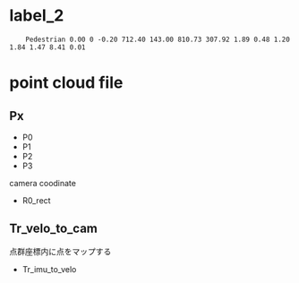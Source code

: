 <!--
 FileName:      kitti
 Author:        8ucchiman
 CreatedDate:   2023-07-27 13:18:25
 LastModified:  2023-01-25 10:56:12 +0900
 Reference:     8ucchiman.jp
 Description:   ---
-->


# label_2
```
    Pedestrian 0.00 0 -0.20 712.40 143.00 810.73 307.92 1.89 0.48 1.20 1.84 1.47 8.41 0.01
```


# point cloud file

## Px
- P0
- P1
- P2
- P3

camera coodinate


- R0_rect

## Tr_velo_to_cam
点群座標内に点をマップする

- Tr_imu_to_velo


